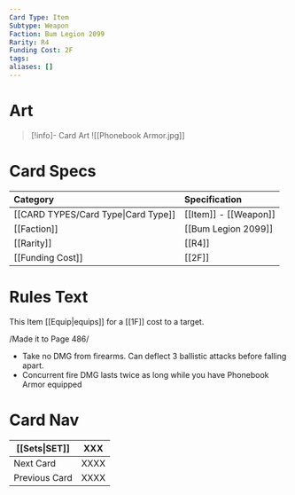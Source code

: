 ```yaml
---
Card Type: Item
Subtype: Weapon
Faction: Bum Legion 2099
Rarity: R4
Funding Cost: 2F
tags: 
aliases: []
---
```

# Art

> [!info]- Card Art
> ![[Phonebook Armor.jpg]]

# Card Specs

| Category | Specification| 
| :--- | :--- |
| [[CARD TYPES/Card Type\|Card Type]] | [[Item]] - [[Weapon]] |  
| [[Faction]] | [[Bum Legion 2099]] | 
| [[Rarity]] | [[R4]] |  
| [[Funding Cost]] | [[2F]] |  

# Rules Text

This Item [[Equip|equips]] for a [[1F]] cost to a target.  

/Made it to Page 486/ 
- Take no DMG from firearms. Can deflect 3 ballistic attacks before falling apart.
- Concurrent fire DMG lasts twice as long while you have Phonebook Armor equipped

# Card Nav

| [[Sets\|SET]] | XXX |  
| --- | --- |  
| Next Card | XXXX |  
| Previous Card | XXXX |  

